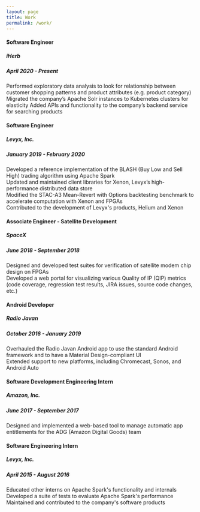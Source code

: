 ```yaml
---
layout: page
title: Work
permalink: /work/
---
```


#### Software Engineer
##### iHerb
##### April 2020 - Present
Performed exploratory data analysis to look for relationship between customer shopping patterns and product attributes (e.g. product category)
Migrated the company’s Apache Solr instances to Kubernetes clusters for elasticity
Added APIs and functionality to the company’s backend service for searching products

#### Software Engineer
##### Levyx, Inc.
##### January 2019 - February 2020
Developed a reference implementation of the BLASH (Buy Low and Sell High) trading algorithm using Apache Spark  
Updated and maintained client libraries for Xenon, Levyx’s high-performance distributed data store  
Modified the STAC-A3 Mean-Revert with Options backtesting benchmark to accelerate computation with Xenon and FPGAs  
Contributed to the development of Levyx's products, Helium and Xenon

#### Associate Engineer - Satellite Development
##### SpaceX
##### June 2018 - September 2018
Designed and developed test suites for verification of satellite modem chip design on FPGAs  
Developed a web portal for visualizing various Quality of IP (QIP) metrics (code coverage, regression test results, JIRA issues, source code changes, etc.)

#### Android Developer
##### Radio Javan
##### October 2016 - January 2019
Overhauled the Radio Javan Android app to use the standard Android framework and to have a Material Design-compliant UI  
Extended support to new platforms, including Chromecast, Sonos, and Android Auto

#### Software Development Engineering Intern
##### Amazon, Inc.
##### June 2017 - September 2017
Designed and implemented a web-based tool to manage automatic app entitlements for the ADG (Amazon Digital Goods) team

#### Software Engineering Intern
##### Levyx, Inc.
##### April 2015 - August 2016
Educated other interns on Apache Spark's functionality and internals  
Developed a suite of tests to evaluate Apache Spark's performance  
Maintained and contributed to the company's software products
